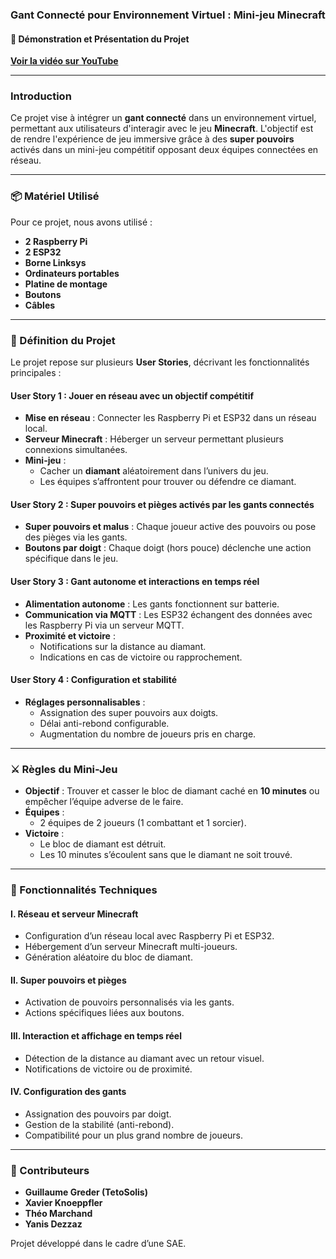 ### Gant Connecté pour Environnement Virtuel : Mini-jeu Minecraft

#### 🎥 Démonstration et Présentation du Projet

[**Voir la vidéo sur YouTube**](https://www.youtube.com/watch?v=33_mbglr2H0)

---

### Introduction

Ce projet vise à intégrer un **gant connecté** dans un environnement virtuel, permettant aux utilisateurs d'interagir avec le jeu **Minecraft**. L'objectif est de rendre l'expérience de jeu immersive grâce à des **super pouvoirs** activés dans un mini-jeu compétitif opposant deux équipes connectées en réseau.

---

### 📦 Matériel Utilisé

Pour ce projet, nous avons utilisé :

- **2 Raspberry Pi**
- **2 ESP32**
- **Borne Linksys**
- **Ordinateurs portables**
- **Platine de montage**
- **Boutons**
- **Câbles**

---

### 🎯 Définition du Projet

Le projet repose sur plusieurs **User Stories**, décrivant les fonctionnalités principales :

#### **User Story 1 : Jouer en réseau avec un objectif compétitif**

- **Mise en réseau** : Connecter les Raspberry Pi et ESP32 dans un réseau local.
- **Serveur Minecraft** : Héberger un serveur permettant plusieurs connexions simultanées.
- **Mini-jeu** :
    - Cacher un **diamant** aléatoirement dans l’univers du jeu.
    - Les équipes s’affrontent pour trouver ou défendre ce diamant.

#### **User Story 2 : Super pouvoirs et pièges activés par les gants connectés**

- **Super pouvoirs et malus** : Chaque joueur active des pouvoirs ou pose des pièges via les gants.
- **Boutons par doigt** : Chaque doigt (hors pouce) déclenche une action spécifique dans le jeu.

#### **User Story 3 : Gant autonome et interactions en temps réel**

- **Alimentation autonome** : Les gants fonctionnent sur batterie.
- **Communication via MQTT** : Les ESP32 échangent des données avec les Raspberry Pi via un serveur MQTT.
- **Proximité et victoire** :
    - Notifications sur la distance au diamant.
    - Indications en cas de victoire ou rapprochement.

#### **User Story 4 : Configuration et stabilité**

- **Réglages personnalisables** :
    - Assignation des super pouvoirs aux doigts.
    - Délai anti-rebond configurable.
    - Augmentation du nombre de joueurs pris en charge.

---

### ⚔️ Règles du Mini-Jeu

- **Objectif** : Trouver et casser le bloc de diamant caché en **10 minutes** ou empêcher l’équipe adverse de le faire.
- **Équipes** :
    - 2 équipes de 2 joueurs (1 combattant et 1 sorcier).
- **Victoire** :
    - Le bloc de diamant est détruit.
    - Les 10 minutes s’écoulent sans que le diamant ne soit trouvé.

---

### 🔧 Fonctionnalités Techniques

#### **I. Réseau et serveur Minecraft**

- Configuration d’un réseau local avec Raspberry Pi et ESP32.
- Hébergement d’un serveur Minecraft multi-joueurs.
- Génération aléatoire du bloc de diamant.

#### **II. Super pouvoirs et pièges**

- Activation de pouvoirs personnalisés via les gants.
- Actions spécifiques liées aux boutons.

#### **III. Interaction et affichage en temps réel**

- Détection de la distance au diamant avec un retour visuel.
- Notifications de victoire ou de proximité.

#### **IV. Configuration des gants**

- Assignation des pouvoirs par doigt.
- Gestion de la stabilité (anti-rebond).
- Compatibilité pour un plus grand nombre de joueurs.

---

### 🤝 Contributeurs

- **Guillaume Greder (TetoSolis)**
- **Xavier Knoeppfler**
- **Théo Marchand**
- **Yanis Dezzaz**

Projet développé dans le cadre d’une SAE.
